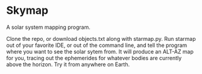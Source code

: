 # Skymap
A solar system mapping program.

Clone the repo, or download objects.txt along with starmap.py. Run starmap out of your favorite IDE, or out of the command line, and tell the program where you want to see the solar sytem from. It will produce an ALT-AZ map for you, tracing out the ephemerides for whatever bodies are currently above the horizon. Try it from anywhere on Earth. 
